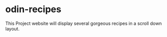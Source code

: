 # odin-recipes

This Project website will display several gorgeous recipes in a scroll down layout.
